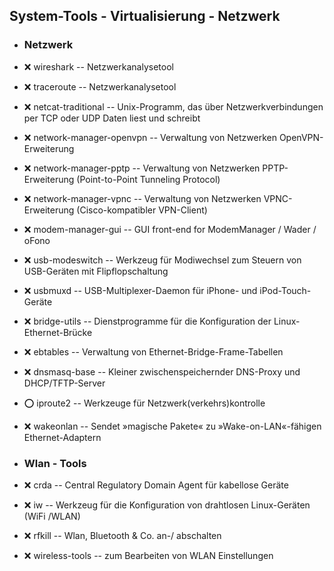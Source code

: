 ##  System-Tools - Virtualisierung - Netzwerk

- ###  Netzwerk

- :x:  wireshark  --		Netzwerkanalysetool
- :x:  traceroute  --		Netzwerkanalysetool
- :x:  netcat-traditional  --		Unix-Programm, das über Netzwerkverbindungen per TCP oder UDP Daten liest und schreibt
- :x:  network-manager-openvpn  --	Verwaltung von Netzwerken OpenVPN-Erweiterung
- :x:  network-manager-pptp  --		Verwaltung von Netzwerken PPTP-Erweiterung (Point-to-Point Tunneling Protocol)
- :x:  network-manager-vpnc  --		Verwaltung von Netzwerken VPNC-Erweiterung (Cisco-kompatibler VPN-Client)
- :x:  modem-manager-gui  --		GUI front-end for ModemManager / Wader / oFono
- :x:  usb-modeswitch  --	Werkzeug für Modiwechsel zum Steuern von USB-Geräten mit Flipflopschaltung
- :x:  usbmuxd  --		USB-Multiplexer-Daemon für iPhone- und iPod-Touch-Geräte

- :x:  bridge-utils  -- Dienstprogramme für die Konfiguration der Linux-Ethernet-Brücke
- :x:  ebtables  --	Verwaltung von Ethernet-Bridge-Frame-Tabellen 
- :x:  dnsmasq-base  -- Kleiner zwischenspeichernder DNS-Proxy und DHCP/TFTP-Server
- :o:  iproute2  --	Werkzeuge für Netzwerk(verkehrs)kontrolle

- :x:  wakeonlan  --	Sendet »magische Pakete« zu »Wake-on-LAN«-fähigen Ethernet-Adaptern


- ###  Wlan - Tools

- :x:  crda  --		Central Regulatory Domain Agent für kabellose Geräte 
 - :x:  iw  --		Werkzeug für die Konfiguration von drahtlosen Linux-Geräten (WiFi /WLAN)
- :x:  rfkill  --	Wlan, Bluetooth & Co. an-/ abschalten
- :x:  wireless-tools  --	zum Bearbeiten von WLAN Einstellungen 
